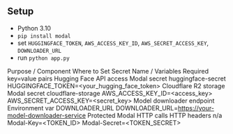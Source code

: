 ## Setup
- Python 3.10
- `pip install modal`
- set `HUGGINGFACE_TOKEN`, `AWS_ACCESS_KEY_ID`, `AWS_SECRET_ACCESS_KEY`, `DOWNLOADER_URL`
- run `python app.py`

Purpose / Component	Where to Set	Secret Name / Variables	Required key=value pairs
Hugging Face API access	Modal secret	huggingface-secret	HUGGINGFACE_TOKEN=<your_hugging_face_token>
Cloudflare R2 storage	Modal secret	cloudflare-storage	AWS_ACCESS_KEY_ID=<access_key>
AWS_SECRET_ACCESS_KEY=<secret_key>
Model downloader endpoint	Environment var	DOWNLOADER_URL	DOWNLOADER_URL=<https://your-model-downloader-service>
Protected Modal HTTP calls	HTTP headers	n/a	Modal-Key=<TOKEN_ID>
Modal-Secret=<TOKEN_SECRET>
